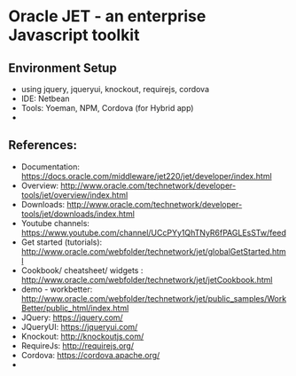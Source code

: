 # Oracle JET - an enterprise Javascript toolkit

## Environment Setup
- using jquery, jqueryui, knockout, requirejs, cordova
- IDE: Netbean
- Tools: Yoeman, NPM, Cordova (for Hybrid app)
- 


## References:
- Documentation: https://docs.oracle.com/middleware/jet220/jet/developer/index.html
- Overview: http://www.oracle.com/technetwork/developer-tools/jet/overview/index.html
- Downloads: http://www.oracle.com/technetwork/developer-tools/jet/downloads/index.html
- Youtube channels: https://www.youtube.com/channel/UCcPYy1QhTNyR6fPAGLEsSTw/feed
- Get started (tutorials): http://www.oracle.com/webfolder/technetwork/jet/globalGetStarted.html
- Cookbook/ cheatsheet/ widgets : http://www.oracle.com/webfolder/technetwork/jet/jetCookbook.html
- demo - workbetter: http://www.oracle.com/webfolder/technetwork/jet/public_samples/WorkBetter/public_html/index.html
- JQuery: https://jquery.com/
- JQueryUI: https://jqueryui.com/
- Knockout: http://knockoutjs.com/
- RequireJs: http://requirejs.org/
- Cordova: https://cordova.apache.org/
- 
